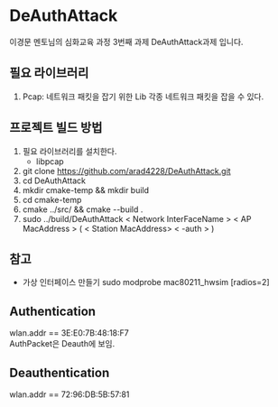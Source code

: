 # DeAuthAttack
이경문 멘토님의 심화교육 과정 3번째 과제 DeAuthAttack과제 입니다.

## 필요 라이브러리
1. Pcap: 네트워크 패킷을 잡기 위한 Lib
각종 네트워크 패킷을 잡을 수 있다.

## 프로젝트 빌드 방법
1. 필요 라이브러리를 설치한다.
    - libpcap
2. git clone https://github.com/arad4228/DeAuthAttack.git
3. cd DeAuthAttack
4. mkdir cmake-temp && mkdir build
5. cd cmake-temp
6. cmake ../src/ && cmake --build .
7. sudo ../build/DeAuthAttack < Network InterFaceName > < AP MacAddress > ( < Station MacAddress> < -auth > )

## 참고
- 가상 인터페이스 만들기
sudo modprobe mac80211_hwsim [radios=2]

## Authentication
wlan.addr == 3E:E0:7B:48:18:F7  
AuthPacket은 Deauth에 보임.

## Deauthentication
wlan.addr == 72:96:DB:5B:57:81
